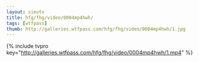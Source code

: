 ```yaml
--- 
layout: sieutv
title: hfg/fhg/video/0004mp4hwh/
tags: [wtfpass]
thumb: http://galleries.wtfpass.com/hfg/fhg/video/0004mp4hwh/1.jpg
---
```

{% include tvpro key="http://galleries.wtfpass.com/hfg/fhg/video/0004mp4hwh/1.mp4" %} 

